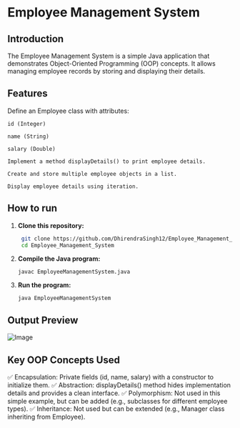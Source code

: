 # Employee Management System

## Introduction

  The Employee Management System is a simple Java application that demonstrates Object-Oriented Programming (OOP) concepts. It allows managing employee records by storing and displaying their details.

## Features

  Define an Employee class with attributes:

    id (Integer)

    name (String)

    salary (Double)

    Implement a method displayDetails() to print employee details.

    Create and store multiple employee objects in a list.

    Display employee details using iteration.

 ## How to run
   1. **Clone this repository:**
        ```bash
         git clone https://github.com/DhirendraSingh12/Employee_Management_System.git
         cd Employee_Management_System
 
   2. **Compile the Java program:**
      
          javac EmployeeManagementSystem.java
      
   3. **Run the program:**

          java EmployeeManagementSystem

 ## Output Preview

  ![Image](https://github.com/user-attachments/assets/94458bf1-5e8e-48c7-bf68-3815a951e399)

  ## Key OOP Concepts Used
  ✅ Encapsulation: Private fields (id, name, salary) with a constructor to initialize them.
  ✅ Abstraction: displayDetails() method hides implementation details and provides a clean interface.
  ✅ Polymorphism: Not used in this simple example, but can be added (e.g., subclasses for different employee types).
  ✅ Inheritance: Not used but can be extended (e.g., Manager class inheriting from Employee).
